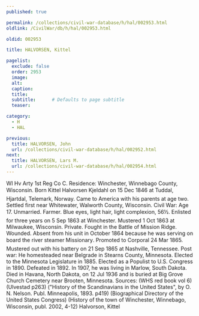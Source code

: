 ```yaml
---
published: true

permalink: /collections/civil-war-database/h/hal/002953.html
oldlink: /CivilWar/db/h/hal/002953.html

oldid: 002953

title: HALVORSEN, Kittel

pagelist:
  exclude: false
  order: 2953
  image: 
  alt:
  caption:
  title:
  subtitle:      # Defaults to page subtitle
  teaser:

category: 
  - H 
  - HAL

previous:
  title: HALVORSEN, John
  url: /collections/civil-war-database/h/hal/002952.html  
next:
  title: HALVORSEN, Lars M.
  url: /collections/civil-war-database/h/hal/002954.html   
---
```

WI Hv Arty 1st Reg Co C. Residence: Winchester, Winnebago County, Wisconsin. Born &#147;Kittel Halvorsen Kjeldahl&#148; on 15 Dec 1846 at Tuddal, Hjartdal, Telemark, Norway. Came to America with his parents at age two. Settled first near Whitewater, Walworth County, Wisconsin. Civil War: Age 17. Unmarried. Farmer. Blue eyes, light hair, light complexion, 5&#146;6&frac12;&#148;. Enlisted for three years on 5 Sep 1863 at Winchester. Mustered 1 Oct 1863 at Milwaukee, Wisconsin. Private. Fought in the Battle of Mission Ridge. Wounded. Absent from his unit in October 1864 because he was serving on board the river steamer &#147;Missionary&#148;. Promoted to Corporal 24 Mar 1865. Mustered out with his battery on 21 Sep 1865 at Nashville, Tennessee. Post war: He homesteaded near Belgrade in Stearns County, Minnesota. Elected to the Minnesota Legislature in 1885. Elected as a Populist to U.S. Congress in 1890. Defeated in 1892. In 1907, he was living in Marlow, South Dakota. Died in Havana, North Dakota, on 12 Jul 1936 and is buried at Big Grove Church Cemetery near Brooten, Minnesota. Sources: (WHS red book vol 6) (Ulvestad p263) (&quot;History of the Scandinavians in the United States&quot;, by O. N. Nelson. Publ. Minneapolis, 1893. p419) (Biographical Directory of the United States Congress) (History of the town of Winchester, Winnebago, Wisconsin, publ. 2002, 4-12) &#147;Halvorson, Kittel&#148;